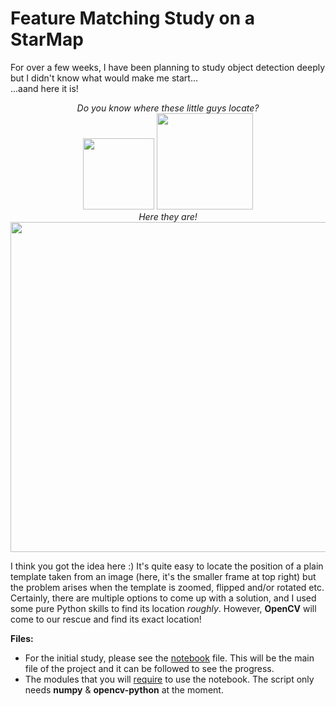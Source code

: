 # Feature Matching Study on a StarMap
For over a few weeks, I have been planning to study object detection deeply but I didn't know what would make me start...<br>...aand here it is!
<p align="center">
  <i>Do you know where these little guys locate?</i><br>
  <img width="114" height="114" src="https://github.com/gulmert89/study_room/blob/main/opencv/feature_matching/Small_area.png">
  <img width="154" height="154" src="https://github.com/gulmert89/study_room/blob/main/opencv/feature_matching/Small_area_rotated.png"><br>
  <i>Here they are!</i><br>
  <img width="800" height="528" src="https://github.com/gulmert89/study_room/blob/main/opencv/feature_matching/StarMapMarked.png"><br> 
</p>

I think you got the idea here :) It's quite easy to locate the position of a plain template taken from an image (here, it's the smaller frame at top right) but the problem arises when the template is zoomed, flipped and/or rotated etc. Certainly, there are multiple options to come up with a solution, and I used some pure Python skills to find its location _roughly_. However, **OpenCV** will come to our rescue and find its exact location!<br>

**Files:**<br>
* For the initial study, please see the [notebook](https://github.com/gulmert89/study_room/blob/main/opencv/feature_matching/starmap_notebook.ipynb) file. This will be the main file of the project and it can be followed to see the progress.<br>
* The modules that you will [require](https://github.com/gulmert89/study_room/blob/main/opencv/feature_matching/requirements.txt) to use the notebook. The script only needs  **numpy** & **opencv-python** at the moment.<br>
